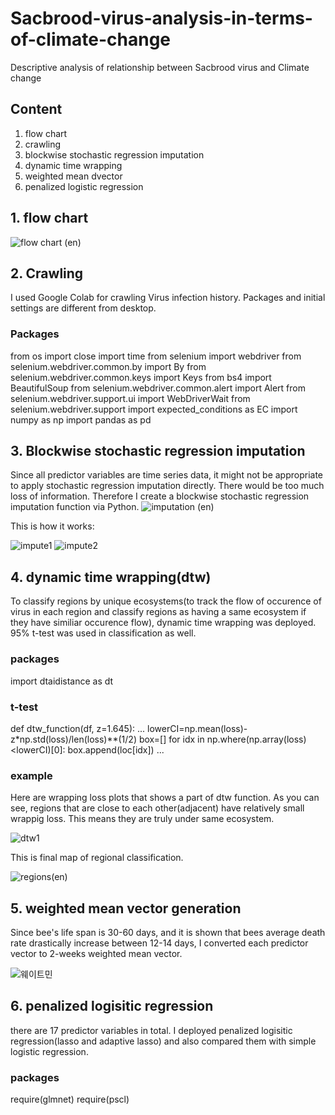 # Sacbrood-virus-analysis-in-terms-of-climate-change
Descriptive analysis of relationship between Sacbrood virus and Climate change

## Content
  1. flow chart
  2. crawling
  3. blockwise stochastic regression imputation
  4. dynamic time wrapping
  5. weighted mean dvector 
  6. penalized logistic regression

## 1. flow chart
![flow chart (en)](https://user-images.githubusercontent.com/108067353/199183520-ccee3593-e6d9-4286-a958-d7044f40ec85.png)

## 2. Crawling
I used Google Colab for crawling Virus infection history. Packages and initial settings are different from desktop.

### Packages

 from os import close
 import time
 from selenium import webdriver
 from selenium.webdriver.common.by import By
 from selenium.webdriver.common.keys import Keys
 from bs4 import BeautifulSoup
 from selenium.webdriver.common.alert import Alert
 from selenium.webdriver.support.ui import WebDriverWait
 from selenium.webdriver.support import expected_conditions as EC
 import numpy as np
 import pandas as pd

  
 ## 3. Blockwise stochastic regression imputation
 Since all predictor variables are time series data, it might not be appropriate to apply stochastic regression imputation directly. There would be too much loss of information. Therefore I create a blockwise stochastic regression imputation function via Python.
 ![imputation (en)](https://user-images.githubusercontent.com/108067353/199185234-976d1ee1-f67f-4211-8fd2-9aa7fcec8e3c.png)
 
 This is how it works:
 
![impute1](https://user-images.githubusercontent.com/108067353/199185499-ecf04d07-0aa8-4646-8863-acd952f032ee.png) ![impute2](https://user-images.githubusercontent.com/108067353/199185503-3110a8bb-b534-47aa-b16c-1718ed87270b.png)


## 4. dynamic time wrapping(dtw)
To classify regions by unique ecosystems(to track the flow of occurence of virus in each region and classify regions as having a same ecosystem if they have similiar occurence flow), dynamic time wrapping was deployed. 95% t-test was used in classification as well.
### packages

 import dtaidistance as dt
 
### t-test 
 def dtw_function(df, z=1.645):
        ...
        lowerCI=np.mean(loss)-z*np.std(loss)/len(loss)**(1/2)
        box=[]
        for idx in np.where(np.array(loss)<lowerCI)[0]:
            box.append(loc[idx])
        ...

 
### example
Here are wrapping loss plots that shows a part of dtw function. As you can see, regions that are close to each other(adjacent) have relatively small wrappig loss. This means they are truly under same ecosystem.

![dtw1](https://user-images.githubusercontent.com/108067353/199188097-c3403908-746e-4136-b929-e41117d71985.png)

This is final map of regional classification.

![regions(en)](https://user-images.githubusercontent.com/108067353/199189048-a57643e9-c604-45ae-a587-b77a08af8068.png)

## 5. weighted mean vector generation
Since bee's life span is 30-60 days, and it is shown that bees average death rate drastically increase between 12-14 days, I converted each predictor vector to 2-weeks weighted mean vector. 

![웨이트민](https://user-images.githubusercontent.com/108067353/199191229-dbce6fbd-48ab-41dd-9ab3-0572f5fefe4c.png)


## 6. penalized logisitic regression
there are 17 predictor variables in total. I deployed penalized logisitic regression(lasso and adaptive lasso) and also compared them with simple logistic regression.

### packages

  require(glmnet)
  require(pscl)


 
